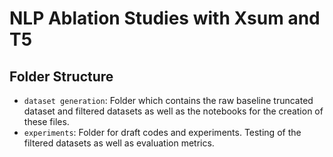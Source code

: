 # NLP Ablation Studies with Xsum and T5


## Folder Structure
* `dataset generation`: Folder which contains the raw baseline truncated dataset and filtered datasets as well as the notebooks for the creation of these files.
* `experiments`: Folder for draft codes and experiments. Testing of the filtered datasets as well as evaluation metrics.
